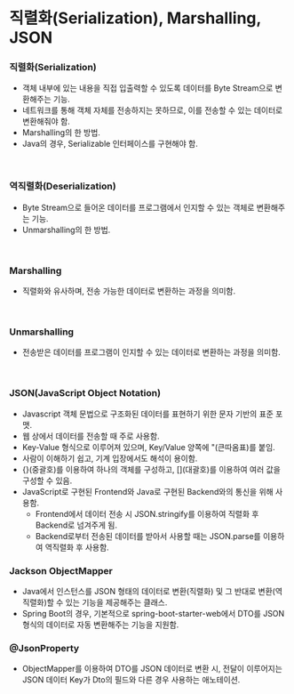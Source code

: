 # 직렬화(Serialization), Marshalling, JSON

### 직렬화(Serialization)
* 객체 내부에 있는 내용을 직접 입출력할 수 있도록 데이터를 Byte Stream으로 변환해주는 기능.
* 네트워크를 통해 객체 자체를 전송하지는 못하므로, 이를 전송할 수 있는 데이터로 변환해줘야 함.
* Marshalling의 한 방법.
* Java의 경우, Serializable 인터페이스를 구현해야 함.

<br>

### 역직렬화(Deserialization)
* Byte Stream으로 들어온 데이터를 프로그램에서 인지할 수 있는 객체로 변환해주는 기능.
* Unmarshalling의 한 방법.

<br>

### Marshalling
* 직렬화와 유사하며, 전송 가능한 데이터로 변환하는 과정을 의미함.

<br>

### Unmarshalling
* 전송받은 데이터를 프로그램이 인지할 수 있는 데이터로 변환하는 과정을 의미함.

<br>

### JSON(JavaScript Object Notation)
* Javascript 객체 문법으로 구조화된 데이터를 표현하기 위한 문자 기반의 표준 포맷.
* 웹 상에서 데이터를 전송할 때 주로 사용함.
* Key-Value 형식으로 이루어져 있으며, Key/Value 양쪽에 "(큰따옴표)를 붙임.
* 사람이 이해하기 쉽고, 기계 입장에서도 해석이 용이함.
* {}(중괄호)를 이용하여 하나의 객체를 구성하고, \[\](대괄호)를 이용하여 여러 값을 구성할 수 있음.
* JavaScript로 구현된 Frontend와 Java로 구현된 Backend와의 통신을 위해 사용함.
  * Frontend에서 데이터 전송 시 JSON.stringify를 이용하여 직렬화 후 Backend로 넘겨주게 됨.
  * Backend로부터 전송된 데이터를 받아서 사용할 때는 JSON.parse를 이용하여 역직렬화 후 사용함.

### Jackson ObjectMapper
* Java에서 인스턴스를 JSON 형태의 데이터로 변환(직렬화) 및 그 반대로 변환(역직렬화)할 수 있는 기능을 제공해주는 클래스.
* Spring Boot의 경우, 기본적으로 spring-boot-starter-web에서 DTO를 JSON 형식의 데이터로 자동 변환해주는 기능을 지원함.

### @JsonProperty
* ObjectMapper를 이용하여 DTO를 JSON 데이터로 변환 시, 전달이 이루어지는 JSON 데이터 Key가 Dto의 필드와 다른 경우 사용하는 애노테이션.
